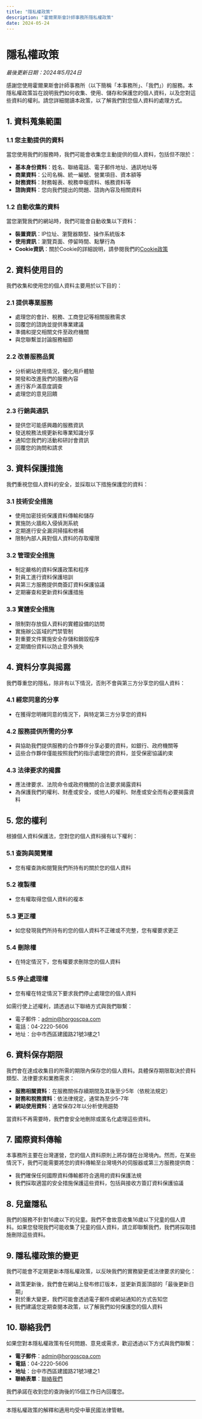 ```yaml
---
title: "隱私權政策"
description: "霍爾果斯會計師事務所隱私權政策"
date: 2024-05-24
---
```


# 隱私權政策

*最後更新日期：2024年5月24日*

感謝您使用霍爾果斯會計師事務所（以下簡稱「本事務所」、「我們」）的服務。本隱私權政策旨在說明我們如何收集、使用、儲存和保護您的個人資料，以及您對這些資料的權利。請您詳細閱讀本政策，以了解我們對您個人資料的處理方式。

## 1. 資料蒐集範圍

### 1.1 您主動提供的資料

當您使用我們的服務時，我們可能會收集您主動提供的個人資料，包括但不限於：

- **基本身份資料**：姓名、聯絡電話、電子郵件地址、通訊地址等
- **商業資料**：公司名稱、統一編號、營業項目、資本額等
- **財務資料**：財務報表、稅務申報資料、帳務資料等
- **諮詢資料**：您向我們提出的問題、諮詢內容及相關資料

### 1.2 自動收集的資料

當您瀏覽我們的網站時，我們可能會自動收集以下資料：

- **裝置資訊**：IP位址、瀏覽器類型、操作系統版本
- **使用資訊**：瀏覽頁面、停留時間、點擊行為
- **Cookie資訊**：關於Cookie的詳細說明，請參閱我們的[Cookie政策](/cookies-policy/)

## 2. 資料使用目的

我們收集和使用您的個人資料主要用於以下目的：

### 2.1 提供專業服務

- 處理您的會計、稅務、工商登記等相關服務需求
- 回覆您的諮詢並提供專業建議
- 準備和提交相關文件至政府機關
- 與您聯繫並討論服務細節

### 2.2 改善服務品質

- 分析網站使用情況，優化用戶體驗
- 開發和改進我們的服務內容
- 進行客戶滿意度調查
- 處理您的意見回饋

### 2.3 行銷與通訊

- 提供您可能感興趣的服務資訊
- 發送稅務法規更新和專業知識分享
- 通知您我們的活動和研討會資訊
- 回覆您的詢問和請求

## 3. 資料保護措施

我們重視您個人資料的安全，並採取以下措施保護您的資料：

### 3.1 技術安全措施

- 使用加密技術保護資料傳輸和儲存
- 實施防火牆和入侵偵測系統
- 定期進行安全漏洞掃描和修補
- 限制內部人員對個人資料的存取權限

### 3.2 管理安全措施

- 制定嚴格的資料保護政策和程序
- 對員工進行資料保護培訓
- 與第三方服務提供商簽訂資料保護協議
- 定期審查和更新資料保護措施

### 3.3 實體安全措施

- 限制對存放個人資料的實體設備的訪問
- 實施辦公區域的門禁管制
- 對重要文件實施安全存儲和銷毀程序
- 定期備份資料以防止意外損失

## 4. 資料分享與揭露

我們尊重您的隱私，除非有以下情況，否則不會與第三方分享您的個人資料：

### 4.1 經您同意的分享

- 在獲得您明確同意的情況下，與特定第三方分享您的資料

### 4.2 服務提供所需的分享

- 與協助我們提供服務的合作夥伴分享必要的資料，如銀行、政府機關等
- 這些合作夥伴僅能按照我們的指示處理您的資料，並受保密協議約束

### 4.3 法律要求的揭露

- 應法律要求、法院命令或政府機關的合法要求揭露資料
- 為保護我們的權利、財產或安全，或他人的權利、財產或安全而有必要揭露資料

## 5. 您的權利

根據個人資料保護法，您對您的個人資料擁有以下權利：

### 5.1 查詢與閱覽權

- 您有權查詢和閱覽我們所持有的關於您的個人資料

### 5.2 複製權

- 您有權取得您個人資料的複本

### 5.3 更正權

- 如您發現我們所持有的您的個人資料不正確或不完整，您有權要求更正

### 5.4 刪除權

- 在特定情況下，您有權要求刪除您的個人資料

### 5.5 停止處理權

- 您有權在特定情況下要求我們停止處理您的個人資料

如需行使上述權利，請透過以下聯絡方式與我們聯繫：
- 電子郵件：admin@horgoscpa.com
- 電話：04-2220-5606
- 地址：台中市西區建國路21號3樓之1

## 6. 資料保存期限

我們會在達成收集目的所需的期限內保存您的個人資料。具體保存期限取決於資料類型、法律要求和業務需求：

- **服務相關資料**：在服務關係存續期間及其後至少5年（依稅法規定）
- **財務和稅務資料**：依法律規定，通常為至少5-7年
- **網站使用資料**：通常保存2年以分析使用趨勢

當資料不再需要時，我們會安全地刪除或匿名化處理這些資料。

## 7. 國際資料傳輸

本事務所主要在台灣運營，您的個人資料原則上將存儲在台灣境內。然而，在某些情況下，我們可能需要將您的資料傳輸至台灣境外的伺服器或第三方服務提供商：

- 我們確保任何國際資料傳輸都符合適用的資料保護法規
- 我們採取適當的安全措施保護這些資料，包括與接收方簽訂資料保護協議

## 8. 兒童隱私

我們的服務不針對16歲以下的兒童。我們不會故意收集16歲以下兒童的個人資料。如果您發現我們可能收集了兒童的個人資料，請立即聯繫我們，我們將採取措施刪除這些資料。

## 9. 隱私權政策的變更

我們可能會不定期更新本隱私權政策，以反映我們的實務變更或法律要求的變化：

- 政策更新後，我們會在網站上發布修訂版本，並更新頁面頂部的「最後更新日期」
- 對於重大變更，我們可能會透過電子郵件或網站通知的方式告知您
- 我們建議您定期查閱本政策，以了解我們如何保護您的個人資料

## 10. 聯絡我們

如果您對本隱私權政策有任何問題、意見或需求，歡迎透過以下方式與我們聯繫：

- **電子郵件**：admin@horgoscpa.com
- **電話**：04-2220-5606
- **地址**：台中市西區建國路21號3樓之1
- **聯絡表單**：[聯絡我們](/contact/)

我們承諾在收到您的查詢後的15個工作日內回覆您。

---

本隱私權政策的解釋和適用均受中華民國法律管轄。